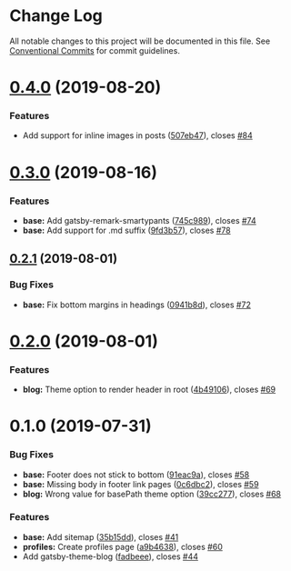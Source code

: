 # Change Log

All notable changes to this project will be documented in this file.
See [Conventional Commits](https://conventionalcommits.org) for commit guidelines.

# [0.4.0](https://github.com/UNDataForum/gatsby-themes/tree/master/themes/gatsby-theme-base/compare/@undataforum/gatsby-theme-base@0.3.0...@undataforum/gatsby-theme-base@0.4.0) (2019-08-20)


### Features

* Add support for inline images in posts ([507eb47](https://github.com/UNDataForum/gatsby-themes/tree/master/themes/gatsby-theme-base/commit/507eb47)), closes [#84](https://github.com/UNDataForum/gatsby-themes/tree/master/themes/gatsby-theme-base/issues/84)





# [0.3.0](https://github.com/UNDataForum/gatsby-themes/tree/master/themes/gatsby-theme-base/compare/@undataforum/gatsby-theme-base@0.2.1...@undataforum/gatsby-theme-base@0.3.0) (2019-08-16)


### Features

* **base:** Add gatsby-remark-smartypants ([745c989](https://github.com/UNDataForum/gatsby-themes/tree/master/themes/gatsby-theme-base/commit/745c989)), closes [#74](https://github.com/UNDataForum/gatsby-themes/tree/master/themes/gatsby-theme-base/issues/74)
* **base:** Add support for .md suffix ([9fd3b57](https://github.com/UNDataForum/gatsby-themes/tree/master/themes/gatsby-theme-base/commit/9fd3b57)), closes [#78](https://github.com/UNDataForum/gatsby-themes/tree/master/themes/gatsby-theme-base/issues/78)





## [0.2.1](https://github.com/undataforum/gatsby-themes/compare/@undataforum/gatsby-theme-base@0.2.0...@undataforum/gatsby-theme-base@0.2.1) (2019-08-01)


### Bug Fixes

* **base:** Fix bottom margins in headings ([0941b8d](https://github.com/undataforum/gatsby-themes/commit/0941b8d)), closes [#72](https://github.com/undataforum/gatsby-themes/issues/72)





# [0.2.0](https://github.com/undataforum/gatsby-themes/compare/@undataforum/gatsby-theme-base@0.1.0...@undataforum/gatsby-theme-base@0.2.0) (2019-08-01)

### Features

- **blog:** Theme option to render header in root ([4b49106](https://github.com/undataforum/gatsby-themes/commit/4b49106)), closes [#69](https://github.com/undataforum/gatsby-themes/issues/69)

# 0.1.0 (2019-07-31)

### Bug Fixes

- **base:** Footer does not stick to bottom ([91eac9a](https://github.com/undataforum/gatsby-themes/commit/91eac9a)), closes [#58](https://github.com/undataforum/gatsby-themes/issues/58)
- **base:** Missing body in footer link pages ([0c6dbc2](https://github.com/undataforum/gatsby-themes/commit/0c6dbc2)), closes [#59](https://github.com/undataforum/gatsby-themes/issues/59)
- **blog:** Wrong value for basePath theme option ([39cc277](https://github.com/undataforum/gatsby-themes/commit/39cc277)), closes [#68](https://github.com/undataforum/gatsby-themes/issues/68)

### Features

- **base:** Add sitemap ([35b15dd](https://github.com/undataforum/gatsby-themes/commit/35b15dd)), closes [#41](https://github.com/undataforum/gatsby-themes/issues/41)
- **profiles:** Create profiles page ([a9b4638](https://github.com/undataforum/gatsby-themes/commit/a9b4638)), closes [#60](https://github.com/undataforum/gatsby-themes/issues/60)
- Add gatsby-theme-blog ([fadbeee](https://github.com/undataforum/gatsby-themes/commit/fadbeee)), closes [#44](https://github.com/undataforum/gatsby-themes/issues/44)
